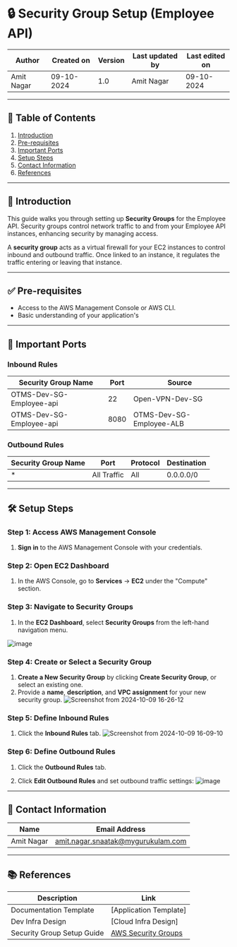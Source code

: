 # 🔒 Security Group Setup (Employee API)


| Author      | Created on   | Version | Last updated by | Last edited on  |
|-------------|--------------|---------|-----------------|-----------------|
| Amit Nagar  | 09-10-2024   | 1.0     | Amit Nagar      | 09-10-2024      |


---

## 📑 Table of Contents

1. [Introduction](#introduction)
2. [Pre-requisites](#pre-requisites)
3. [Important Ports](#important-ports)
4. [Setup Steps](#setup-steps)
5. [Contact Information](#contact-information)
6. [References](#references)

---

## 📝 Introduction

This guide walks you through setting up **Security Groups** for the Employee API. Security groups control network traffic to and from your Employee API instances, enhancing security by managing access.

A **security group** acts as a virtual firewall for your EC2 instances to control inbound and outbound traffic. Once linked to an instance, it regulates the traffic entering or leaving that instance.



---

## ✅ Pre-requisites

- Access to the AWS Management Console or AWS CLI.
- Basic understanding of your application's 
---

## 🔑 Important Ports

### Inbound Rules

| Security Group Name | Port  | Source                |
|---------------------|-------|-----------------------|
| 	OTMS-Dev-SG-Employee-api      | 22    |       Open-VPN-Dev-SG|
| OTMS-Dev-SG-Employee-api        | 8080  | OTMS-Dev-SG-Employee-ALB        |

### Outbound Rules

| Security Group Name | Port         | Protocol  | Destination  |
|---------------------|--------------|-----------|--------------|
| *                   | All Traffic  | All       | 0.0.0.0/0    |

---

## 🛠️ Setup Steps

### Step 1: Access AWS Management Console

1. **Sign in** to the AWS Management Console with your credentials.

### Step 2: Open EC2 Dashboard

1. In the AWS Console, go to **Services** → **EC2** under the "Compute" section.

### Step 3: Navigate to Security Groups

1. In the **EC2 Dashboard**, select **Security Groups** from the left-hand navigation menu.

![image](https://github.com/user-attachments/assets/1a83c27e-96d5-4278-8278-7af466625b73)





### Step 4: Create or Select a Security Group

1. **Create a New Security Group** by clicking **Create Security Group**, or select an existing one.
2. Provide a **name**, **description**, and **VPC assignment** for your new security group.
![Screenshot from 2024-10-09 16-26-12](https://github.com/user-attachments/assets/c37f13b3-853e-4758-8fa7-f9a13efe7e44)







### Step 5: Define Inbound Rules

1. Click the **Inbound Rules** tab.
![Screenshot from 2024-10-09 16-09-10](https://github.com/user-attachments/assets/88c3fd17-1b0a-4918-9162-03d3660abee4)


### Step 6: Define Outbound Rules

1. Click the **Outbound Rules** tab.


2. Click **Edit Outbound Rules** and set outbound traffic settings:
![image](https://github.com/user-attachments/assets/5de54eb9-b416-4e27-9892-015f3bd61358)

---

## 📧 Contact Information

| Name       | Email Address                              |
|------------|--------------------------------------------|
| Amit Nagar | amit.nagar.snaatak@mygurukulam.com       |

---

## 📚 References

| Description               | Link                                                                 |
|---------------------------|----------------------------------------------------------------------|
| Documentation Template     | [Application Template] |
| Dev Infra Design           | [Cloud Infra Design]
| Security Group Setup Guide | [AWS Security Groups](https://docs.aws.amazon.com/vpc/latest/userguide/vpc-security-groups.html) |


